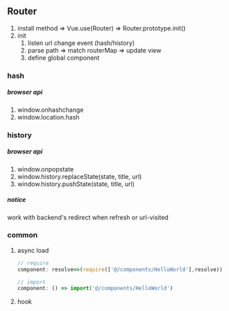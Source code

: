 ## Router

1. install method  => Vue.use(Router)   => Router.prototype.init()
2. init
   1. listen url change event (hash/history)
   2. parse path  =>  match routerMap => update view
   3. define global component


### hash

##### browser api

1. window.onhashchange
2. window.location.hash

### history

##### browser api

1. window.onpopstate
2. window.history.replaceState(state, title, url)
3. window.history.pushState(state, title, url)

##### notice

work with backend's redirect when refresh or url-visited



### common

1. async load

   ```javascript
   // require
   component: resolve=>(require(['@/components/HelloWorld'],resolve))
   
   // import
   component: () => import('@/components/HelloWorld')
   
   ```

   

2. hook